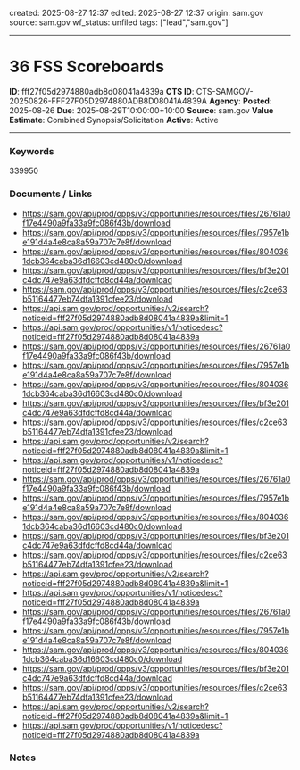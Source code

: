 created: 2025-08-27 12:37
edited: 2025-08-27 12:37
origin: sam.gov
source: sam.gov
wf_status: unfiled
tags: ["lead","sam.gov"]

---

# 36 FSS Scoreboards

**ID**: fff27f05d2974880adb8d08041a4839a
**CTS ID**: CTS-SAMGOV-20250826-FFF27F05D2974880ADB8D08041A4839A
**Agency**: 
**Posted**: 2025-08-26
**Due**: 2025-08-29T10:00:00+10:00
**Source**: sam.gov
**Value Estimate**: Combined Synopsis/Solicitation
**Active**: Active

---

### Keywords
339950

### Documents / Links
- <https://sam.gov/api/prod/opps/v3/opportunities/resources/files/26761a0f17e4490a9fa33a9fc086f43b/download>
- <https://sam.gov/api/prod/opps/v3/opportunities/resources/files/7957e1be191d4a4e8ca8a59a707c7e8f/download>
- <https://sam.gov/api/prod/opps/v3/opportunities/resources/files/8040361dcb364caba36d16603cd480c0/download>
- <https://sam.gov/api/prod/opps/v3/opportunities/resources/files/bf3e201c4dc747e9a63dfdcffd8cd44a/download>
- <https://sam.gov/api/prod/opps/v3/opportunities/resources/files/c2ce63b51164477eb74dfa1391cfee23/download>
- <https://api.sam.gov/prod/opportunities/v2/search?noticeid=fff27f05d2974880adb8d08041a4839a&limit=1>
- <https://api.sam.gov/prod/opportunities/v1/noticedesc?noticeid=fff27f05d2974880adb8d08041a4839a>
- <https://sam.gov/api/prod/opps/v3/opportunities/resources/files/26761a0f17e4490a9fa33a9fc086f43b/download>
- <https://sam.gov/api/prod/opps/v3/opportunities/resources/files/7957e1be191d4a4e8ca8a59a707c7e8f/download>
- <https://sam.gov/api/prod/opps/v3/opportunities/resources/files/8040361dcb364caba36d16603cd480c0/download>
- <https://sam.gov/api/prod/opps/v3/opportunities/resources/files/bf3e201c4dc747e9a63dfdcffd8cd44a/download>
- <https://sam.gov/api/prod/opps/v3/opportunities/resources/files/c2ce63b51164477eb74dfa1391cfee23/download>
- <https://api.sam.gov/prod/opportunities/v2/search?noticeid=fff27f05d2974880adb8d08041a4839a&limit=1>
- <https://api.sam.gov/prod/opportunities/v1/noticedesc?noticeid=fff27f05d2974880adb8d08041a4839a>
- <https://sam.gov/api/prod/opps/v3/opportunities/resources/files/26761a0f17e4490a9fa33a9fc086f43b/download>
- <https://sam.gov/api/prod/opps/v3/opportunities/resources/files/7957e1be191d4a4e8ca8a59a707c7e8f/download>
- <https://sam.gov/api/prod/opps/v3/opportunities/resources/files/8040361dcb364caba36d16603cd480c0/download>
- <https://sam.gov/api/prod/opps/v3/opportunities/resources/files/bf3e201c4dc747e9a63dfdcffd8cd44a/download>
- <https://sam.gov/api/prod/opps/v3/opportunities/resources/files/c2ce63b51164477eb74dfa1391cfee23/download>
- <https://api.sam.gov/prod/opportunities/v2/search?noticeid=fff27f05d2974880adb8d08041a4839a&limit=1>
- <https://api.sam.gov/prod/opportunities/v1/noticedesc?noticeid=fff27f05d2974880adb8d08041a4839a>
- <https://sam.gov/api/prod/opps/v3/opportunities/resources/files/26761a0f17e4490a9fa33a9fc086f43b/download>
- <https://sam.gov/api/prod/opps/v3/opportunities/resources/files/7957e1be191d4a4e8ca8a59a707c7e8f/download>
- <https://sam.gov/api/prod/opps/v3/opportunities/resources/files/8040361dcb364caba36d16603cd480c0/download>
- <https://sam.gov/api/prod/opps/v3/opportunities/resources/files/bf3e201c4dc747e9a63dfdcffd8cd44a/download>
- <https://sam.gov/api/prod/opps/v3/opportunities/resources/files/c2ce63b51164477eb74dfa1391cfee23/download>
- <https://api.sam.gov/prod/opportunities/v2/search?noticeid=fff27f05d2974880adb8d08041a4839a&limit=1>
- <https://api.sam.gov/prod/opportunities/v1/noticedesc?noticeid=fff27f05d2974880adb8d08041a4839a>

### Notes

